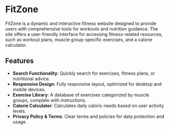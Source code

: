 # FitZone

FitZone is a dynamic and interactive fitness website designed to provide users with comprehensive tools for workouts and nutrition guidance. The site offers a user-friendly interface for accessing fitness-related resources, such as workout plans, muscle group-specific exercises, and a calorie calculator.

## Features

- **Search Functionality**: Quickly search for exercises, fitness plans, or nutritional advice.
- **Responsive Design**: Fully responsive layout, optimized for desktop and mobile devices.
- **Exercise Library**: A database of exercises categorized by muscle groups, complete with instructions.
- **Calorie Calculator**: Calculates daily caloric needs based on user activity levels.
- **Privacy Policy & Terms**: Clear terms and policies for data protection and usage.
